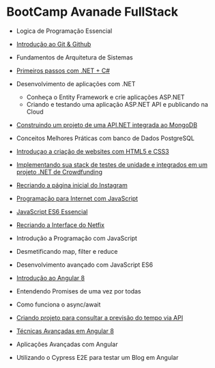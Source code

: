 # BootCamp Avanade FullStack

- Logica de Programação Essencial
- [Introdução ao Git & Github]( https://github.com/SidneyMoreira/bootCampsDIO/tree/master/EverisFullStack/IntroGitGithub/workspace/livro-receitas)
- Fundamentos de Arquitetura de Sistemas
- [Primeiros passos com .NET + C#](https://github.com/SidneyMoreira/bootCampsDIO/tree/master/DotNetFundamentals/PrimeirosPassosComDoNetPlusCSharp)
- Desenvolvimento de aplicações com .NET
  - Conheça o Entity Framework e crie aplicações ASP.NET
  - Criando e testando uma aplicação ASP.NET API e publicando na Cloud
- [Construindo um projeto de uma API.NET integrada ao MongoDB](https://github.com/SidneyMoreira/bootCampsDIO/tree/master/AvanadeFullStack/ConstProjAPIDotNetIntegMongoDB)
- Conceitos Melhores Práticas com banco de Dados PostgreSQL
- [Introduçao a criação de websites com HTML5 e CSS3](https://github.com/SidneyMoreira/bootCampsDIO/tree/master/EverisFullStack/IntroCriaWebSitesHTMLeCSS3)
- [Implementando sua stack de testes de unidade e integrados em um projeto .NET de Crowdfunding](https://github.com/SidneyMoreira/bootCampsDIO/tree/master/AvanadeFullStack/ImplemStackTestUnidIntegDotNETCrowdfunding )


- [Recriando a página inicial do Instagram](https://github.com/SidneyMoreira/bootCampsDIO/tree/master/EverisFullStack/RecriandoPagInitInstagram)
- [Programação para Internet com JavaScript](https://github.com/SidneyMoreira/bootCampsDIO/tree/master/AvanadeFullStack/ProgramInternetComJavaScript)
- [JavaScript ES6 Essencial](https://github.com/SidneyMoreira/bootCampsDIO/tree/master/AvanadeFullStack/JavaScritpES6_Essencial)
- [Recriando a Interface do Netfix](https://github.com/SidneyMoreira/bootCampsDIO/tree/master/EverisFullStack/RecriandoInterfaceNetflix)
- Introdução a Programação com JavaScript
- Desmetificando map, filter e reduce
- Desenvolvimento avançado com JavaScript ES6
- [Introdução ao Angular 8](https://github.com/SidneyMoreira/bootCampsDIO/tree/master/EverisFullStack/IntroducaoAngular8)
- Entendendo Promises de uma vez por todas
- Como funciona o async/await
- [Criando projeto para consultar a previsão do tempo via API](https://github.com/SidneyMoreira/bootCampsDIO/tree/master/EverisFullStack/CriandoProjPrevTempoAPI/jv-weather)
- [Técnicas Avançadas em Angular 8](https://github.com/SidneyMoreira/bootCampsDIO/tree/master/EverisFullStack/TecnicasAvancadaEmAngula8)
- Aplicações Avançadas com Angular
- Utilizando o Cypress E2E para testar um Blog em Angular
